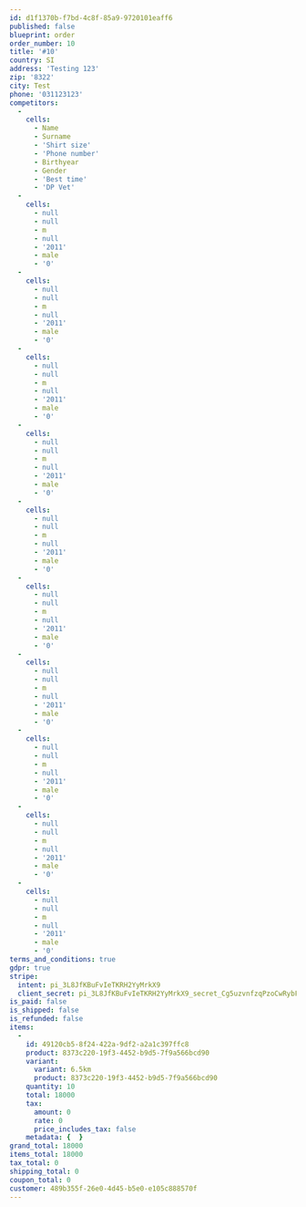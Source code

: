 ```yaml
---
id: d1f1370b-f7bd-4c8f-85a9-9720101eaff6
published: false
blueprint: order
order_number: 10
title: '#10'
country: SI
address: 'Testing 123'
zip: '8322'
city: Test
phone: '031123123'
competitors:
  -
    cells:
      - Name
      - Surname
      - 'Shirt size'
      - 'Phone number'
      - Birthyear
      - Gender
      - 'Best time'
      - 'DP Vet'
  -
    cells:
      - null
      - null
      - m
      - null
      - '2011'
      - male
      - '0'
  -
    cells:
      - null
      - null
      - m
      - null
      - '2011'
      - male
      - '0'
  -
    cells:
      - null
      - null
      - m
      - null
      - '2011'
      - male
      - '0'
  -
    cells:
      - null
      - null
      - m
      - null
      - '2011'
      - male
      - '0'
  -
    cells:
      - null
      - null
      - m
      - null
      - '2011'
      - male
      - '0'
  -
    cells:
      - null
      - null
      - m
      - null
      - '2011'
      - male
      - '0'
  -
    cells:
      - null
      - null
      - m
      - null
      - '2011'
      - male
      - '0'
  -
    cells:
      - null
      - null
      - m
      - null
      - '2011'
      - male
      - '0'
  -
    cells:
      - null
      - null
      - m
      - null
      - '2011'
      - male
      - '0'
  -
    cells:
      - null
      - null
      - m
      - null
      - '2011'
      - male
      - '0'
terms_and_conditions: true
gdpr: true
stripe:
  intent: pi_3L8JfKBuFvIeTKRH2YyMrkX9
  client_secret: pi_3L8JfKBuFvIeTKRH2YyMrkX9_secret_Cg5uzvnfzqPzoCwRybFNvib2q
is_paid: false
is_shipped: false
is_refunded: false
items:
  -
    id: 49120cb5-8f24-422a-9df2-a2a1c397ffc8
    product: 8373c220-19f3-4452-b9d5-7f9a566bcd90
    variant:
      variant: 6.5km
      product: 8373c220-19f3-4452-b9d5-7f9a566bcd90
    quantity: 10
    total: 18000
    tax:
      amount: 0
      rate: 0
      price_includes_tax: false
    metadata: {  }
grand_total: 18000
items_total: 18000
tax_total: 0
shipping_total: 0
coupon_total: 0
customer: 489b355f-26e0-4d45-b5e0-e105c888570f
---
```

